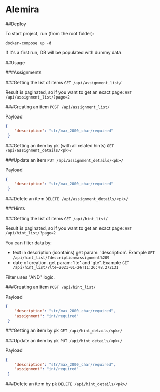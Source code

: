 # Alemira


##Deploy

To start project, run (from the root folder): 

    docker-compose up -d
    
If it's a first run, DB will be populated with dummy data.


##Usage


###Assignments

###Getting the list of items
`GET /api/assignment_list/`

Result is paginated, so if you want to get an exact page:
`GET /api/assignment_list/?page=2`

###Creating an item
`POST /api/assignment_list/`

Payload
```json
{ 
    "description": "str/max_2000_char/required"
 }
```

###Getting an item by pk (with all related hints)
`GET /api/assignment_details/<pk>/`

###Update an item
`PUT /api/assignment_details/<pk>/`

Payload
```json
{ 
    "description": "str/max_2000_char/required"
 }
```

###Delete an item
`DELETE /api/assignment_details/<pk>/`



###Hints

###Getting the list of items
`GET /api/hint_list/`

Result is paginated, so if you want to get an exact page:
`GET /api/hint_list/?page=2`

You can filter data by:
- text in description (icontains) get param: 'description'. Example `GET /api/hint_list/?description=assignment%209`
- date of creation. get param: 'lte' and 'gte'. Example `GET /api/hint_list/?lte=2021-01-26T11:26:48.272131`

Filter uses "AND" logic.

###Creating an item
`POST /api/hint_list/`

Payload
```json
{ 
    "description": "str/max_2000_char/required",
    "assignment": "int/required"
 }
```

###Getting an item by pk
`GET /api/hint_details/<pk>/`

###Update an item by pk
`PUT /api/hint_details/<pk>/`

Payload
```json
{ 
    "description": "str/max_2000_char/required",
    "assignment": "int/required"
 }
```

###Delete an item by pk
`DELETE /api/hint_details/<pk>/`



